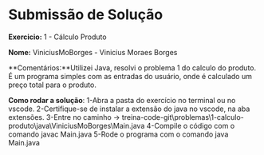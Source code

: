 # Submissão de Solução

**Exercicio:** 1 - Cálculo Produto

**Nome:** ViniciusMoBorges - Vinicius Moraes Borges

**Comentários:**Utilizei Java, resolvi o problema 1 do calculo do produto. É um programa simples com as entradas do usuário, onde é calculado um preço total para o produto.

**Como rodar a solução**: 
1-Abra a pasta do exercício no terminal ou no vscode. 
2-Certifique-se de instalar a extensão do java no vscode, na aba extensões.
3-Entre no caminho -> treina-code-git\problemas\1-calculo-produto\java\ViniciusMoBorges\Main.java 
4-Compile o código com o comando javac Main.java
5-Rode o programa com o comando java Main.java
 